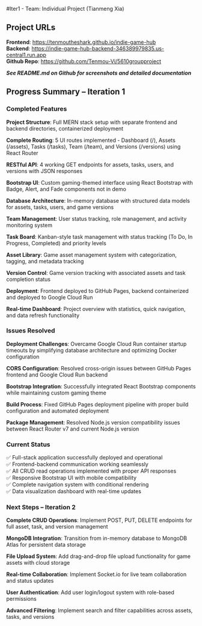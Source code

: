 #Iter1 - Team: Individual Project (Tianmeng Xia)

## Project URLs
**Frontend**: https://tenmoutheshark.github.io/indie-game-hub  
**Backend**: https://indie-game-hub-backend-346389979835.us-central1.run.app  
**Github Repo**: https://github.com/Tenmou-Vi/5610groupproject

***See README.md on Github for screenshots and detailed documentation***

## Progress Summary – Iteration 1

### Completed Features

**Project Structure**: Full MERN stack setup with separate frontend and backend directories, containerized deployment

**Complete Routing**: 5 UI routes implemented - Dashboard (/), Assets (/assets), Tasks (/tasks), Team (/team), and Versions (/versions) using React Router

**RESTful API**: 4 working GET endpoints for assets, tasks, users, and versions with JSON responses

**Bootstrap UI**: Custom gaming-themed interface using React Bootstrap with Badge, Alert, and Fade components not in demo

**Database Architecture**: In-memory database with structured data models for assets, tasks, users, and game versions

**Team Management**: User status tracking, role management, and activity monitoring system

**Task Board**: Kanban-style task management with status tracking (To Do, In Progress, Completed) and priority levels

**Asset Library**: Game asset management system with categorization, tagging, and metadata tracking

**Version Control**: Game version tracking with associated assets and task completion status

**Deployment**: Frontend deployed to GitHub Pages, backend containerized and deployed to Google Cloud Run

**Real-time Dashboard**: Project overview with statistics, quick navigation, and data refresh functionality

### Issues Resolved

**Deployment Challenges**: Overcame Google Cloud Run container startup timeouts by simplifying database architecture and optimizing Docker configuration

**CORS Configuration**: Resolved cross-origin issues between GitHub Pages frontend and Google Cloud Run backend

**Bootstrap Integration**: Successfully integrated React Bootstrap components while maintaining custom gaming theme

**Build Process**: Fixed GitHub Pages deployment pipeline with proper build configuration and automated deployment

**Package Management**: Resolved Node.js version compatibility issues between React Router v7 and current Node.js version

### Current Status

✅ Full-stack application successfully deployed and operational  
✅ Frontend-backend communication working seamlessly  
✅ All CRUD read operations implemented with proper API responses  
✅ Responsive Bootstrap UI with mobile compatibility  
✅ Complete navigation system with conditional rendering  
✅ Data visualization dashboard with real-time updates  

### Next Steps – Iteration 2

**Complete CRUD Operations**: Implement POST, PUT, DELETE endpoints for full asset, task, and version management

**MongoDB Integration**: Transition from in-memory database to MongoDB Atlas for persistent data storage

**File Upload System**: Add drag-and-drop file upload functionality for game assets with cloud storage

**Real-time Collaboration**: Implement Socket.io for live team collaboration and status updates

**User Authentication**: Add user login/logout system with role-based permissions

**Advanced Filtering**: Implement search and filter capabilities across assets, tasks, and versions